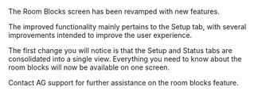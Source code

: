 The Room Blocks screen has been revamped with new features.

The improved functionality mainly pertains to the Setup tab, with several improvements intended to improve the user experience.

The first change you will notice is that the Setup and Status tabs are consolidated into a single view. Everything you need to know about the room blocks will now be available on one screen.

Contact AG support for further assistance on the room blocks feature.
